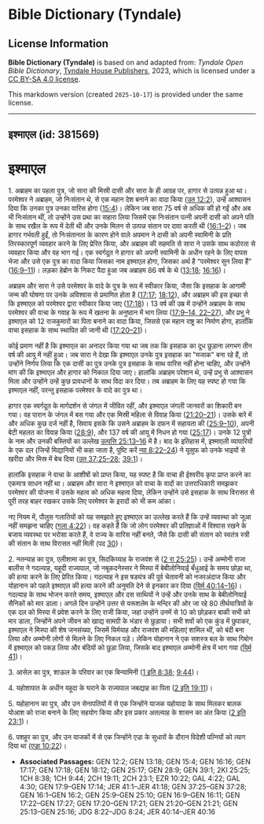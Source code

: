 # Bible Dictionary (Tyndale)

## License Information

**Bible Dictionary (Tyndale)** is based on and adapted from: _Tyndale Open Bible Dictionary_, [Tyndale House Publishers](https://tyndaleopenresources.com/), 2023, which is licensed under a [CC BY-SA 4.0 license](https://creativecommons.org/licenses/by-sa/4.0/legalcode.en).

This markdown version (created `2025-10-17`) is provided under the same license.



--------------------------------

## इश्माएल (id: 381569)

इश्माएल
=======

1\. अब्राहम का पहला पुत्र, जो सारा की मिस्री दासी और सारा के ही आग्रह पर, हागार से उत्पन्न हुआ था। परमेश्वर ने अब्राहम, जो निःसंतान थे, से एक महान देश बनाने का वादा किया ([उत 12:2](https://ref.ly/Gen12:2)), उन्हें आश्वासन दिया कि उनका पुत्र उनका वारिस होगा ([15:4](https://ref.ly/Gen15:4))। लेकिन जब सारा 75 वर्ष से अधिक की हो गईं और अब भी निःसंतान थीं, तो उन्होंने उस प्रथा का सहारा लिया जिसमें एक निःसंतान पत्नी अपनी दासी को अपने पति के साथ रखैल के रूप में देती थी और उनके मिलन से उत्पन्न संतान पर दावा करती थी ([16:1–2](https://ref.ly/Gen16:1-Gen16:2))। जब हागार गर्भवती हुईं, तो निःसंतानता के कारण होने वाले अपमान ने दासी को अपनी स्वामिनी के प्रति तिरस्कारपूर्ण व्यवहार करने के लिए प्रेरित किया, और अब्राहम की सहमति से सारा ने उसके साथ कठोरता से व्यवहार किया और वह भाग गई। एक स्वर्गदूत ने हागार को अपनी स्वामिनी के अधीन रहने के लिए वापस भेजा और उसे एक पुत्र का वादा किया जिसका नाम इश्माएल होगा, जिसका अर्थ है “परमेश्वर सुन लिया हैं” ([16:9–11](https://ref.ly/Gen16:9-Gen16:11))। लड़का हेब्रोन के निकट पैदा हुआ जब अब्राहम 86 वर्ष के थे ([13:18](https://ref.ly/Gen13:18); [16:16](https://ref.ly/Gen16:16))।

अब्राहम और सारा ने उसे परमेश्वर के वादे के पुत्र के रूप में स्वीकार किया, जैसा कि इसहाक के आगामी जन्म की घोषणा पर उनके अविश्वास से प्रमाणित होता है ([17:17](https://ref.ly/Gen17:17); [18:12](https://ref.ly/Gen18:12)), और अब्राहम की इस इच्छा से कि इश्माएल को परमेश्वर द्वारा स्वीकार किया जाए ([17:18](https://ref.ly/Gen17:18))। 13 वर्ष की उम्र में उन्होंने अब्राहम के साथ परमेश्वर की वाचा के गवाह के रूप में खतना के अनुष्ठान में भाग लिया ([17:9–14, 22–27](https://ref.ly/Gen17:9-Gen17:14,Gen17:22-Gen17:27)), और प्रभु ने इश्माएल को 12 राजकुमारों का पिता बनाने का वादा किया, जिससे एक महान राष्ट्र का निर्माण होगा, हालाँकि वाचा इसहाक के साथ स्थापित की जानी थी ([17:20–21](https://ref.ly/Gen17:20-Gen17:21))। 

कोई प्रमाण नहीं है कि इश्माएल का अनादर किया गया था जब तक कि इसहाक का दूध छुड़ाना लगभग तीन वर्ष की आयु में नहीं हुआ। जब सारा ने देखा कि इश्माएल उनके पुत्र इसहाक का "मजाक" बना रहे हैं, तो उन्होंने निर्णय लिया कि एक दासी का पुत्र उनके पुत्र इसहाक के साथ वारिस नहीं होना चाहिए, और उन्होंने मांग की कि इश्माएल और हागार को निकाल दिया जाए। हालांकि अब्राहम परेशान थे, उन्हें प्रभु से आश्वासन मिला और उन्होंने उन्हें कुछ प्रावधानों के साथ विदा कर दिया। तब अब्राहम के लिए यह स्पष्ट हो गया कि इश्माएल नहीं, परन्तु इसहाक परमेश्वर के वादे का पुत्र था।

हागार एक स्वर्गदूत के मार्गदर्शन से जंगल में जीवित रहीं, और इश्माएल जंगली जानवरों का शिकारी बन गया। वह पारान के जंगल में बस गया और एक मिस्री महिला से विवाह किया ([21:20–21](https://ref.ly/Gen21:20-Gen21:21))। उसके बारे में और अधिक कुछ दर्ज नहीं है, सिवाय इसके कि उसने अब्राहम के दफन में सहायता की ([25:9–10](https://ref.ly/Gen25:9-Gen25:10)), अपनी बेटी महलत का विवाह किया ([28:9](https://ref.ly/Gen28:9)), और 137 वर्ष की आयु में निधन हो गया ([25:17](https://ref.ly/Gen25:17))। उनके 12 पुत्रों के नाम और उनकी बस्तियों का उल्लेख [उत्पत्ति 25:13–16](https://ref.ly/Gen25:13-Gen25:16) में है। बाद के इतिहास में, इश्माएली व्यापारियों के एक दल (जिन्हें मिद्यानियों भी कहा जाता है, पुष्टि करें [न्या 8:22–24](https://ref.ly/Judg8:22-Judg8:24)) ने यूसुफ को उनके भाइयों से खरीदा और मिस्र में बेच दिया ([उत 37:25–28](https://ref.ly/Gen37:25-Gen37:28); [39:1](https://ref.ly/Gen39:1))।

हालांकि इसहाक ने वाचा के आशीषों को प्राप्त किया, यह स्पष्ट है कि वाचा ही ईश्वरीय कृपा प्राप्त करने का एकमात्र साधन नहीं था। अब्राहम और सारा ने इश्माएल को वाचा के वादों का उत्तराधिकारी समझकर परमेश्वर की योजना में उसके महत्व को अधिक महत्व दिया, लेकिन उन्होंने उसे इसहाक के साथ विरासत से पूरी तरह बाहर रखकर उसके लिए परमेश्वर के इरादों को भी कम आंका।

नए नियम में, पौलुस गलातियों को यह समझाते हुए इश्माएल का उल्लेख करते हैं कि उन्हें व्यवस्था को जूआ नहीं समझना चाहिए ([गला 4:22](https://ref.ly/Gal4:22))। वह कहते हैं कि जो लोग परमेश्वर की प्रतिज्ञाओं में विश्वास रखने के बजाय व्यवस्था पर भरोसा करते हैं, वे राज्य के वारिस नहीं बनते, जैसे कि दासी की संतान को स्वतंत्र स्त्री की संतान के साथ विरासत नहीं मिली (पद [30](https://ref.ly/Gal4:30))।

2\. नतन्याह का पुत्र, एलीशामा का पुत्र, सिदकिय्याह के राजवंश से ([2 रा 25:25](https://ref.ly/2Kgs25:25))। उन्हें अम्मोनी राजा बालीस ने गदल्याह, यहूदी राज्यपाल, जो नबूकदनेस्सर ने मिस्पा में बेबीलोनियाई बँधुआई के समय छोड़ा था, की हत्या करने के लिए प्रेरित किया। गदल्याह ने इस षड्यंत्र की पूर्व चेतावनी को नजरअंदाज किया और योहानान को पहले इश्माएल की हत्या करने की अनुमति देने से इनकार कर दिया ([यिर्म 40:14–16](https://ref.ly/Jer40:14-Jer40:16))। गदल्याह के साथ भोजन करते समय, इश्माएल और दस साथियों ने उन्हें और उनके साथ के बेबीलोनियाई सैनिकों को मार डाला। अगले दिन उन्होंने उत्तर से यरूशलेम के मन्दिर की ओर जा रहे 80 तीर्थयात्रियों के एक दल को मिस्पा में प्रवेश करने के लिए राजी किया, जहां उन्होंने उनमें से 10 को छोड़कर बाकी सभी को मार डाला, जिन्होंने अपने जीवन को खाद्य सामग्री के भंडार से छुड़ाया। सभी शवों को एक कुंड में छुपाकर, इश्माएल ने मिस्पा की शेष जनसंख्या, जिसमें यिर्मयाह और राजवंश की महिलाएं शामिल थीं, को बंदी बना लिया और अम्मोनी लोगों से मिलने के लिए निकल पड़े। लेकिन योहानान ने एक सशस्त्र बल के साथ गिबोन में इश्माएल को पकड़ लिया और बंदियों को छुड़ा लिया, जिसके बाद इश्माएल अम्मोनी क्षेत्र में भाग गया ([यिर्म 41](https://ref.ly/Jer41:1-Jer41:18))।

3\. आसेल का पुत्र, शाऊल के परिवार का एक बिन्यामिनी ([1 इति 8:38](https://ref.ly/1Chr8:38); [9:44](https://ref.ly/1Chr9:44))।

4\. यहोशापात के अधीन यहूदा के घराने के राज्यपाल जबद्याह का पिता ([2 इति 19:11](https://ref.ly/2Chr19:11))।

5\. यहोहानान का पुत्र, और उन सेनापतियों में से एक जिन्होंने याजक यहोयादा के साथ मिलकर बालक योआश को राजा बनाने के लिए सहयोग किया और इस प्रकार अतल्याह के शासन का अंत किया ([2 इति 23:1](https://ref.ly/2Chr23:1))।

6\. पशहूर का पुत्र, और उन याजकों में से एक जिन्होंने एज्रा के सुधारों के दौरान विदेशी पत्नियों को त्याग दिया था ([एज्रा 10:22](https://ref.ly/Ezra10:22))।

* **Associated Passages:** GEN 12:2; GEN 13:18; GEN 15:4; GEN 16:16; GEN 17:17; GEN 17:18; GEN 18:12; GEN 25:17; GEN 28:9; GEN 39:1; 2KI 25:25; 1CH 8:38; 1CH 9:44; 2CH 19:11; 2CH 23:1; EZR 10:22; GAL 4:22; GAL 4:30; GEN 17:9–GEN 17:14; JER 41:1–JER 41:18; GEN 37:25–GEN 37:28; GEN 16:1–GEN 16:2; GEN 25:9–GEN 25:10; GEN 16:9–GEN 16:11; GEN 17:22–GEN 17:27; GEN 17:20–GEN 17:21; GEN 21:20–GEN 21:21; GEN 25:13–GEN 25:16; JDG 8:22–JDG 8:24; JER 40:14–JER 40:16

